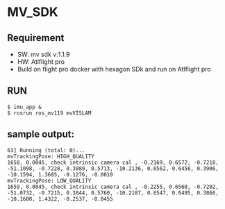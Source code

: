 # MV_SDK

## Requirement
* SW: mv sdk v:1.1.9
* HW: Atlflight pro
* Build on flight pro docker with hexagon SDk and run on Atlflight pro


## RUN
```
$ imu_app &
$ rosrun ros_mv119 mvVISLAM
```

## sample output:
```
63] Running (total: 0)...
mvTrackingPose: HIGH_QUALITY
1658, 0.0045, check intrinsic camera cal , -0.2169, 0.6572, -0.7218, -51.1098, -0.7228, 0.3889, 0.5713, -10.2136, 0.6562, 0.6456, 0.3906, -10.1594, 1.3685, -0.1276, -0.0010
mvTrackingPose: LOW_QUALITY
1659, 0.0045, check intrinsic camera cal , -0.2255, 0.6560, -0.7202, -51.0732, -0.7215, 0.3844, 0.5760, -10.2187, 0.6547, 0.6495, 0.3866, -10.1600, 1.4322, -0.2537, -0.0455
```
